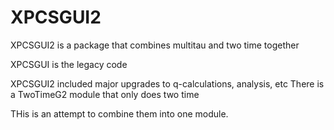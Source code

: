 # XPCSGUI2
XPCSGUI2 is a package that combines multitau and two time together

XPCSGUI is the legacy code

XPCSGUI2 included major upgrades to q-calculations, analysis, etc
There is a TwoTimeG2 module that only does two time

THis is an attempt to combine them into one module.

